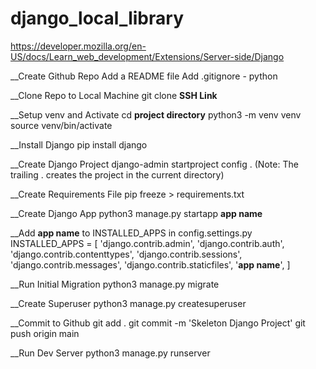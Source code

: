 # django_local_library
https://developer.mozilla.org/en-US/docs/Learn_web_development/Extensions/Server-side/Django

__Create Github Repo
Add a README file
Add .gitignore - python

__Clone Repo to Local Machine
git clone **SSH Link**

__Setup venv and Activate
cd **project directory**
python3 -m venv venv
source venv/bin/activate

__Install Django
pip install django

__Create Django Project
django-admin startproject config .
(Note: The trailing . creates the project in the current directory)

__Create Requirements File
pip freeze > requirements.txt

__Create Django App
python3 manage.py startapp **app name**

__Add **app name** to INSTALLED_APPS in config.settings.py
INSTALLED_APPS = [
    'django.contrib.admin',
    'django.contrib.auth',
    'django.contrib.contenttypes',
    'django.contrib.sessions',
    'django.contrib.messages',
    'django.contrib.staticfiles',
    '**app name**',
]

__Run Initial Migration
python3 manage.py migrate

__Create Superuser
python3 manage.py createsuperuser

__Commit to Github
git add .
git commit -m 'Skeleton Django Project'
git push origin main

__Run Dev Server
python3 manage.py runserver